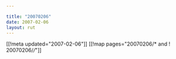 ```yaml
---

title: "20070206"
date: 2007-02-06
layout: rut
---
```


[[!meta updated="2007-02-06"]]
[[!map pages="20070206/* and ! 20070206/*/*"]]
